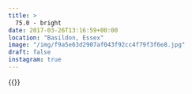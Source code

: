 ```yaml
---
title: >
  75.0 - bright
date: 2017-03-26T13:16:59+00:00
location: "Basildon, Essex"
image: "/img/f9a5e63d2907af043f92cc4f79f3f6e8.jpg"
draft: false
instagram: true
---
```


{{<photo src="/img/f9a5e63d2907af043f92cc4f79f3f6e8.jpg">}}
